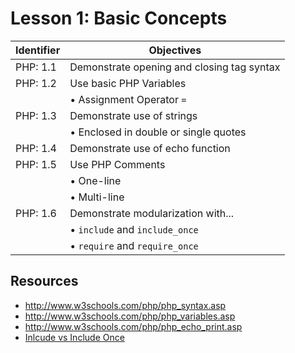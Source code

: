 # Lesson 1: Basic Concepts

Identifier   | Objectives
-------------|------------
PHP: 1.1     | Demonstrate opening and closing tag syntax
PHP: 1.2     | Use basic PHP Variables
             | &bull; Assignment Operator `=`
PHP: 1.3     | Demonstrate use of strings
             | &bull; Enclosed in double or single quotes
PHP: 1.4     | Demonstrate use of echo function
PHP: 1.5     | Use PHP Comments
             | &bull; One-line
             | &bull; Multi-line
PHP: 1.6     | Demonstrate modularization with...
             | &bull; `include` and `include_once`
             | &bull; `require` and `require_once`

## Resources
- http://www.w3schools.com/php/php_syntax.asp 
- http://www.w3schools.com/php/php_variables.asp 
- http://www.w3schools.com/php/php_echo_print.asp 
- [Inlcude vs Include Once](http://www.wallpaperama.com/forums/difference-between-include-vs-include-once-in-php-t6883.html)